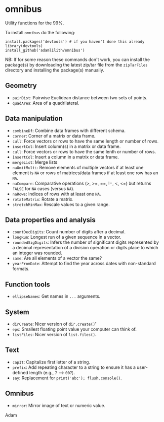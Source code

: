 # omnibus
Utility functions for the 99%.

To install `omnibus` do the following:

`install.packages('devtools') # if you haven't done this already`  
`library(devtools)`  
`install_github('adamlilith/omnibus')`

NB: If for some reason these commands don't work, you can install the package(s) by downloading the latest zip/tar file from the `zipTarFiles` directory and installing the package(s) manually.

## Geometry ##
* `pairDist`: Pairwise Euclidean distance between two sets of points.
* `quadArea`: Area of a quadrilateral.

## Data manipulation ##
* `combineDf`: Combine data frames with different schema.
* `corner`: Corner of a matrix or data frame.
* `cull`: Force vectors or rows to have the same length or number of rows.
* `insertCol`: Insert column(s) in a matrix or data frame.
* `cull`: Force vectors or rows to have the same lenth or number of rows.
* `insertCol`: Insert a column in a matrix or data frame.
* `mergeList`: Merge lists
* `naOmitMulti`: Remove elements of multiple vectors if at least one element is `NA` or rows of matrices/data frames if at least one row has an `NA`.
* `naCompare`: Comparative operations (>, >=, ==, !=, <, <=) but returns `FALSE` for `NA` cases (versus `NA`).
* `naRows`: Indices of rows with at least one `NA`.
* `rotateMatrix`: Rotate a matrix.
* `stretchMinMax`: Rescale values to a given range.

## Data properties and analysis ##
* `countDecDigits`: Count number of digits after a decimal.
* `longRun`: Longest run of a given sequence in a vector.
* `roundedSigDigits`: Infers the number of significant digits represented by a decimal representation of a division operation or digits place to which an integer was rounded.
* `same`: Are all elements of a vector the same?
* `yearFromDate`: Attempt to find the year across dates with non-standard formats.

## Function tools ##
* `ellipseNames`: Get names in `...` arguments.

## System ##
* `dirCreate`: Nicer version of `dir.create()`'
* `eps`: Smallest floating point value your computer can think of.
* `listFiles`: Nicer version of `list.files()`.

## Text ##
* `capIt`: Capitalize first letter of a string.
* `prefix`: Add repeating character to a string to ensure it has a user-defined length (e.g., `7` --> `007`).
* `say`: Replacement for `print('abc'); flush.console()`.

## Omnibus ##
* `mirror`: Mirror image of text or numeric value.

Adam
